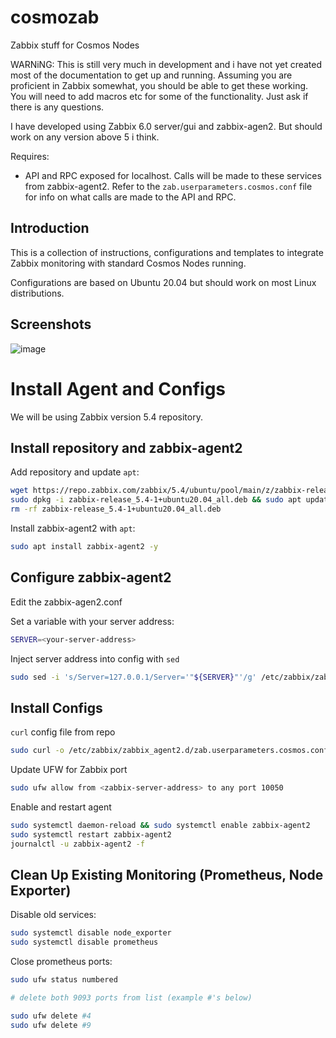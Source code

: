 # cosmozab
Zabbix stuff for Cosmos Nodes

WARNiNG: This is still very much in development and i have not yet created most of the documentation to get up and running. Assuming you are proficient in Zabbix somewhat, you should be able to get these working. You will need to add macros etc for some of the functionality. Just ask if there is any questions.

I have developed using Zabbix 6.0 server/gui and zabbix-agen2. But should work on any version above 5 i think.

Requires:
- API and RPC exposed for localhost. Calls will be made to these services from zabbix-agent2. Refer to the `zab.userparameters.cosmos.conf` file for info on what calls are made to the API and RPC.

## Introduction
This is a collection of instructions, configurations and templates to integrate Zabbix monitoring with standard Cosmos Nodes running.

Configurations are based on Ubuntu 20.04 but should work on most Linux distributions.

## Screenshots
![image](https://user-images.githubusercontent.com/85548668/147846304-386e1123-eab5-4eea-89dd-fb5d85fb352d.png)


# Install Agent and Configs
We will be using Zabbix version 5.4 repository.

## Install repository and zabbix-agent2
Add repository and update `apt`:
```bash
wget https://repo.zabbix.com/zabbix/5.4/ubuntu/pool/main/z/zabbix-release/zabbix-release_5.4-1+ubuntu20.04_all.deb
sudo dpkg -i zabbix-release_5.4-1+ubuntu20.04_all.deb && sudo apt update
rm -rf zabbix-release_5.4-1+ubuntu20.04_all.deb
```
Install zabbix-agent2 with `apt`:
```bash
sudo apt install zabbix-agent2 -y
```

## Configure zabbix-agent2
Edit the zabbix-agen2.conf

Set a variable with your server address:
```bash
SERVER=<your-server-address>
```

Inject server address into config with `sed`
```bash
sudo sed -i 's/Server=127.0.0.1/Server='"${SERVER}"'/g' /etc/zabbix/zabbix_agent2.conf
```

## Install Configs

`curl` config file from repo

```bash
sudo curl -o /etc/zabbix/zabbix_agent2.d/zab.userparameters.cosmos.conf https://raw.githubusercontent.com/gh0stdotexe/cosmozab/main/zabbix_agent2.d/zab.userparameters.cosmos.conf
```

Update UFW for Zabbix port
```bash
sudo ufw allow from <zabbix-server-address> to any port 10050
```

Enable and restart agent
```bash
sudo systemctl daemon-reload && sudo systemctl enable zabbix-agent2
sudo systemctl restart zabbix-agent2
journalctl -u zabbix-agent2 -f
```

## Clean Up Existing Monitoring (Prometheus, Node Exporter)

Disable old services:
```bash
sudo systemctl disable node_exporter
sudo systemctl disable prometheus
```

Close prometheus ports:
```bash
sudo ufw status numbered

# delete both 9093 ports from list (example #'s below)

sudo ufw delete #4
sudo ufw delete #9
```
